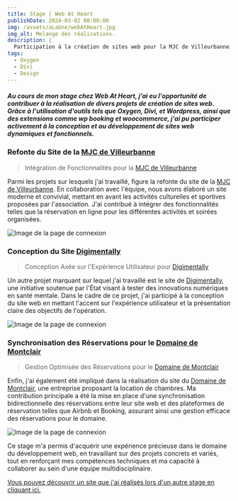 ```yaml
---
title: Stage | Web At Heart
publishDate: 2024-03-02 00:00:00
img: /assets/aLaUne/webAtHeart.jpg
img_alt: Melange des réalisations.
description: |
  Participation à la création de sites web pour la MJC de Villeurbanne, Digimentally et la synchronisation des réservations pour le Domaine de Montclair.
tags:
  - Oxygen
  - Divi
  - Design
---
```


##### Au cours de mon stage chez Web At Heart, j'ai eu l'opportunité de contribuer à la réalisation de divers projets de création de sites web. Grâce à l'utilisation d'outils tels que Oxygen, Divi, et Wordpress, ainsi que des extensions comme wp booking et woocommerce, j'ai pu participer activement à la conception et au développement de sites web dynamiques et fonctionnels.

### Refonte du Site de la <a href="https://mjc-villeurbanne.org/" target="_blank">MJC de Villeurbanne</a>

> Intégration de Fonctionnalités pour la <a href="https://mjc-villeurbanne.org/" target="_blank">MJC de Villeurbanne</a>

Parmi les projets sur lesquels j'ai travaillé, figure la refonte du site de
la <a href="https://mjc-villeurbanne.org/" target="_blank">MJC de Villeurbanne</a>. En collaboration avec l'équipe, nous
avons élaboré un site moderne et convivial, mettant en avant les activités culturelles et sportives proposées par
l'association. J'ai contribué à intégrer des fonctionnalités telles que la réservation en ligne pour les différentes
activités et soirées organisées.

![Image de la page de connexion](/assets/wat/wat-mjc.png)

### Conception du Site <a href="https://digimentally.fr/" target="_blank">Digimentally</a>

> Conception Axée sur l'Expérience Utilisateur pour <a href="https://digimentally.fr/" target="_blank">Digimentally</a>

Un autre projet marquant sur lequel j'ai travaillé est le site de <a href="https://digimentally.fr/" target="_blank">
Digimentally</a>, une initiative soutenue par l'État visant à tester des innovations numériques en santé mentale. Dans
le cadre de ce projet, j'ai participé à la conception du site web en mettant l'accent sur l'expérience utilisateur et la
présentation claire des objectifs de l'opération.

![Image de la page de connexion](/assets/wat/wat-digimentally.png)

### Synchronisation des Réservations pour le <a href="https://www.domainedemontclair.fr/" target="_blank">Domaine de Montclair</a>

> Gestion Optimisée des Réservations pour le <a href="https://www.domainedemontclair.fr/" target="_blank">Domaine de
> Montclair</a>

Enfin, j'ai également été impliqué dans la réalisation du site
du <a href="https://www.domainedemontclair.fr/" target="_blank">Domaine de Montclair</a>, une entreprise proposant la
location de chambres. Ma contribution principale a été la mise en place d'une synchronisation bidirectionnelle des
réservations entre leur site web et des plateformes de réservation telles que Airbnb et Booking, assurant ainsi une
gestion efficace des réservations pour le domaine.

![Image de la page de connexion](/assets/wat/wat-domaine.png)

Ce stage m'a permis d'acquérir une expérience précieuse dans le domaine du développement web, en travaillant sur des
projets concrets et variés, tout en renforçant mes compétences techniques et ma capacité à collaborer au sein d'une
équipe multidisciplinaire.

<a href="/work/projectspeedtandoori">Vous pouvez découvrir un site que j'ai réalisés lors d'un autre stage en cliquant
ici.</a>